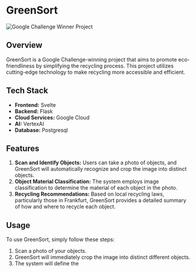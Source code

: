 # GreenSort
![Google Challenge Winner Project]([https://your-image-link-here.com](https://cdn.discordapp.com/attachments/1101566509177909309/1165590592726765668/image.png?ex=6559dcd4&is=654767d4&hm=a27b1d92e3f8248ad4b518855f08db3a66d38e1b39401cfcd80539277427d79f&))

## Overview
GreenSort is a Google Challenge-winning project that aims to promote eco-friendliness by simplifying the recycling process. This project utilizes cutting-edge technology to make recycling more accessible and efficient.

## Tech Stack
- **Frontend:** Svelte
- **Backend:** Flask
- **Cloud Services:** Google Cloud
- **AI:** VertexAI
- **Database:** Postgresql

## Features
1. **Scan and Identify Objects:** Users can take a photo of objects, and GreenSort will automatically recognize and crop the image into distinct objects.
2. **Object Material Classification:** The system employs image classification to determine the material of each object in the photo.
3. **Recycling Recommendations:** Based on local recycling laws, particularly those in Frankfurt, GreenSort provides a detailed summary of how and where to recycle each object.

## Usage
To use GreenSort, simply follow these steps:
1. Scan a photo of your objects.
2. GreenSort will immediately crop the image into distinct different objects.
3. The system will define the
